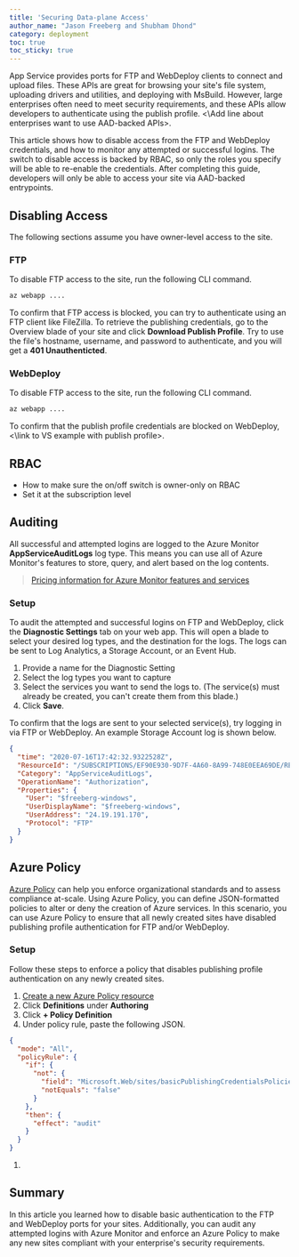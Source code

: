 ```yaml
---
title: 'Securing Data-plane Access'
author_name: "Jason Freeberg and Shubham Dhond"
category: deployment
toc: true
toc_sticky: true
---
```


App Service provides ports for FTP and WebDeploy clients to connect and upload files. These APIs are great for browsing your site's file system, uploading drivers and utilities, and deploying with MsBuild. However, large enterprises often need to meet security requirements, and these APIs allow developers to authenticate using the publish profile. <\Add line about enterprises want to use AAD-backed APIs>.

This article shows how to disable access from the FTP and WebDeploy credentials, and how to monitor any attempted or successful logins. The switch to disable access is backed by RBAC, so only the roles you specify will be able to re-enable the credentials. After completing this guide, developers will only be able to access your site via AAD-backed entrypoints.

## Disabling Access

The following sections assume you have owner-level access to the site.

### FTP

To disable FTP access to the site, run the following CLI command.

```bash
az webapp ....
```

To confirm that FTP access is blocked, you can try to authenticate using an FTP client like FileZilla. To retrieve the publishing credentials, go to the Overview blade of your site and click **Download Publish Profile**. Try to use the file's hostname, username, and password to authenticate, and you will get a **401 Unauthenticted**.

### WebDeploy

To disable FTP access to the site, run the following CLI command.

```bash
az webapp ....
```

To confirm that the publish profile credentials are blocked on WebDeploy, <\link to VS example with publish profile>.

## RBAC

- How to make sure the on/off switch is owner-only on RBAC
- Set it at the subscription level

## Auditing

All successful and attempted logins are logged to the Azure Monitor **AppServiceAuditLogs** log type. This means you can use all of Azure Monitor's features to store, query, and alert based on the log contents.

> [Pricing information for Azure Monitor features and services](https://azure.microsoft.com/pricing/details/monitor/)

### Setup

To audit the attempted and successful logins on FTP and WebDeploy, click the **Diagnostic Settings** tab on your web app. This will open a blade to select your desired log types, and the destination for the logs. The logs can be sent to Log Analytics, a Storage Account, or an Event Hub. 

1. Provide a name for the Diagnostic Setting
1. Select the log types you want to capture
1. Select the services you want to send the logs to. (The service(s) must already be created, you can't create them from this blade.)
1. Click **Save**.

To confirm that the logs are sent to your selected service(s), try logging in via FTP or WebDeploy. An example Storage Account log is shown below.

```json
{
  "time": "2020-07-16T17:42:32.9322528Z",
  "ResourceId": "/SUBSCRIPTIONS/EF90E930-9D7F-4A60-8A99-748E0EEA69DE/RESOURCEGROUPS/FREEBERGDEMO/PROVIDERS/MICROSOFT.WEB/SITES/FREEBERG-WINDOWS",
  "Category": "AppServiceAuditLogs",
  "OperationName": "Authorization",
  "Properties": {
    "User": "$freeberg-windows",
    "UserDisplayName": "$freeberg-windows",
    "UserAddress": "24.19.191.170",
    "Protocol": "FTP"
  }
}
```

## Azure Policy

[Azure Policy](https://docs.microsoft.com/azure/governance/policy/overview) can help you enforce organizational standards and to assess compliance at-scale. Using Azure Policy, you can define JSON-formatted policies to alter or deny the creation of Azure services. In this scenario, you can use Azure Policy to ensure that all newly created sites have disabled publishing profile authentication for FTP and/or WebDeploy.

### Setup

Follow these steps to enforce a policy that disables publishing profile authentication on any newly created sites.

1. [Create a new Azure Policy resource](https://docs.microsoft.com/azure/governance/policy/assign-policy-portal)
1. Click **Definitions** under **Authoring**
1. Click **+ Policy Definition**
1. Under policy rule, paste the following JSON.

  ```json
  {
    "mode": "All",
    "policyRule": {
      "if": {
        "not": {
          "field": "Microsoft.Web/sites/basicPublishingCredentialsPolicies/scm.properties.allow",
          "notEquals": "false"
        }
      },
      "then": {
        "effect": "audit"
      }
    }
  }
  ```

1. 

## Summary

In this article you learned how to disable basic authentication to the FTP and WebDeploy ports for your sites. Additionally, you can audit any attempted logins with Azure Monitor and enforce an Azure Policy to make any new sites compliant with your enterprise's security requirements.
